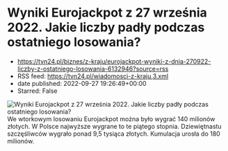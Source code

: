 # Wyniki Eurojackpot z 27 września 2022. Jakie liczby padły podczas ostatniego losowania?
 - https://tvn24.pl/biznes/z-kraju/eurojackpot-wyniki-z-dnia-270922-liczby-z-ostatniego-losowania-6132946?source=rss
 - RSS feed: https://tvn24.pl/wiadomosci-z-kraju,3.xml
 - date published: 2022-09-27 19:26:49+00:00
 - Starred: False

<img alt="Wyniki Eurojackpot z 27 września 2022. Jakie liczby padły podczas ostatniego losowania?" src="https://tvn24.pl/najnowsze/cdn-zdjecie-vqi9b5-w-losowaniu-loterii-eurojackpot-11-pazdziernika-2019-roku-nie-padla-glowna-wygrana/alternates/LANDSCAPE_1280" />
    We wtorkowym losowaniu Eurojackpot można było wygrać 140 milionów złotych. W Polsce najwyższe wygrane to te piątego stopnia. Dziewiętnastu szczęśliwców wygrało ponad 9,5 tysiąca złotych. Kumulacja urosła do 180 milionów.

